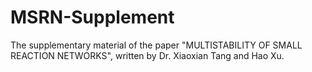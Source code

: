 # MSRN-Supplement

The supplementary material of the paper "MULTISTABILITY OF SMALL REACTION NETWORKS", written by Dr. Xiaoxian Tang and Hao Xu. 
